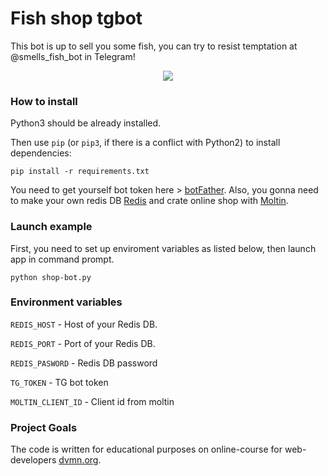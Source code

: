 # Fish shop tgbot



This bot is up to sell you some fish, you can try to resist temptation at @smells_fish_bot in Telegram!
<p align="center">
  <img src="https://github.com/killthebee/Online-shop-tg-bot/blob/master/gif/demonstration.gif"/>
</p>


### How to install



Python3 should be already installed.



Then use `pip` (or `pip3`, if there is a conflict with Python2) to install dependencies:



```
pip install -r requirements.txt
```

You need to get yourself bot token here > [botFather](https://medium.com/shibinco/create-a-telegram-bot-using-botfather-and-get-the-api-token-900ba00e0f39). Also, you gonna need to make your own redis DB [Redis](https://redislabs.com/) and crate online shop with [Moltin](https://www.moltin.com/).


### Launch example



First, you need to set up enviroment variables as listed below, then launch app in command prompt.



```
python shop-bot.py
```

### Environment variables

```REDIS_HOST``` - Host of your Redis DB.

```REDIS_PORT``` - Port of your Redis DB.

```REDIS_PASWORD``` - Redis DB password

```TG_TOKEN``` - TG bot token

```MOLTIN_CLIENT_ID``` - Client id from moltin


### Project Goals



The code is written for educational purposes on online-course for web-developers [dvmn.org](https://dvmn.org/).

